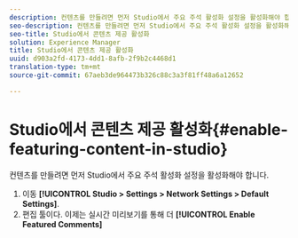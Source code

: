 ```yaml
---
description: 컨텐츠를 만들려면 먼저 Studio에서 주요 주석 활성화 설정을 활성화해야 합니다.
seo-description: 컨텐츠를 만들려면 먼저 Studio에서 주요 주석 활성화 설정을 활성화해야 합니다.
seo-title: Studio에서 콘텐츠 제공 활성화
solution: Experience Manager
title: Studio에서 콘텐츠 제공 활성화
uuid: d903a2fd-4173-4dd1-8afb-2f9b2c4468d1
translation-type: tm+mt
source-git-commit: 67aeb3de964473b326c88c3a3f81ff48a6a12652

---
```



# Studio에서 콘텐츠 제공 활성화{#enable-featuring-content-in-studio}

컨텐츠를 만들려면 먼저 Studio에서 주요 주석 활성화 설정을 활성화해야 합니다.

1. 이동 **[!UICONTROL Studio > Settings > Network Settings > Default Settings]**.
1. 편집 툴이다. 이제는 실시간 미리보기를 통해 더 **[!UICONTROL Enable Featured Comments]**
